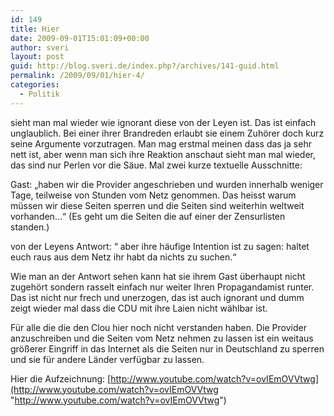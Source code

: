 ```yaml
---
id: 149
title: Hier
date: 2009-09-01T15:01:09+00:00
author: sveri
layout: post
guid: http://blog.sveri.de/index.php?/archives/141-guid.html
permalink: /2009/09/01/hier-4/
categories:
  - Politik
---
```

sieht man mal wieder wie ignorant diese von der Leyen ist. Das ist einfach unglaublich. Bei einer ihrer Brandreden erlaubt sie einem Zuhörer doch kurz seine Argumente vorzutragen. Man mag erstmal meinen dass das ja sehr nett ist, aber wenn man sich ihre Reaktion anschaut sieht man mal wieder, das sind nur Perlen vor die Säue. Mal zwei kurze textuelle Ausschnitte:



Gast: &#8222;haben wir die Provider angeschrieben und wurden innerhalb weniger Tage, teilweise von Stunden vom Netz genommen. Das heisst warum müssen wir diese Seiten sperren und die Seiten sind weiterhin weltweit vorhanden&#8230;&#8220; (Es geht um die Seiten die auf einer der Zensurlisten standen.)



von der Leyens Antwort: &#8220; aber ihre häufige Intention ist zu sagen: haltet euch raus aus dem Netz ihr habt da nichts zu suchen.&#8220;



Wie man an der Antwort sehen kann hat sie ihrem Gast überhaupt nicht zugehört sondern rasselt einfach nur weiter Ihren Propagandamist runter. Das ist nicht nur frech und unerzogen, das ist auch ignorant und dumm zeigt wieder mal dass die CDU mit ihre Laien nicht wählbar ist.



Für alle die die den Clou hier noch nicht verstanden haben. Die Provider anzuschreiben und die Seiten vom Netz nehmen zu lassen ist ein weitaus größerer Eingriff in das Internet als die Seiten nur in Deutschland zu sperren und sie für andere Länder verfügbar zu lassen.



Hier die Aufzeichnung: [http://www.youtube.com/watch?v=ovIEmOVVtwg](http://www.youtube.com/watch?v=ovIEmOVVtwg "http://www.youtube.com/watch?v=ovIEmOVVtwg")